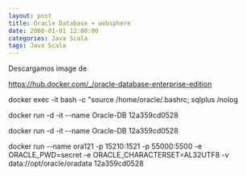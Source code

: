 ```yaml
---
layout: post
title: Oracle Database + websphere
date: 2000-01-01 12:00:00 
categories: Java Scala
tags: Java Scala
---
```


Descargamos image de 

https://hub.docker.com/_/oracle-database-enterprise-edition


docker exec -it <Oracle-DB> bash -c "source /home/oracle/.bashrc; sqlplus /nolog

docker run -d -it --name Oracle-DB 12a359cd0528

docker run -d -it --name Oracle-DB 12a359cd0528

docker run --name ora121  -p 15210:1521 -p 55000:5500   -e ORACLE_PWD=secret  -e ORACLE_CHARACTERSET=AL32UTF8 -v  data://opt/oracle/oradata  12a359cd0528


```

```
